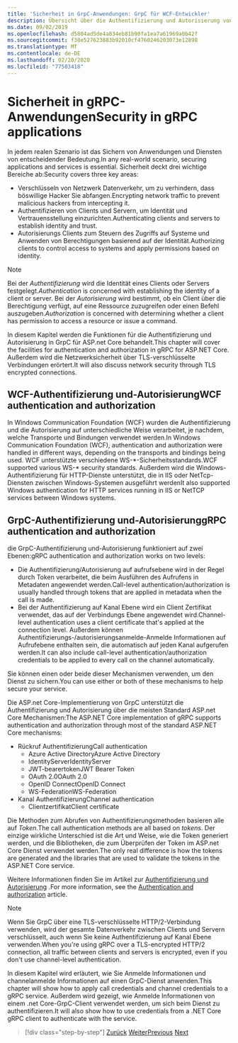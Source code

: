 ```yaml
---
title: 'Sicherheit in GrpC-Anwendungen: GrpC für WCF-Entwickler'
description: Übersicht über die Authentifizierung und Autorisierung von Anrufen und Kanälen in GrpC.
ms.date: 09/02/2019
ms.openlocfilehash: d5804ad5de4a834eb81b90fa1ea7a61969a0b42f
ms.sourcegitcommit: f38e527623883b92010cf4760246203073e12898
ms.translationtype: MT
ms.contentlocale: de-DE
ms.lasthandoff: 02/20/2020
ms.locfileid: "77503418"
---
```

# <a name="security-in-grpc-applications"></a><span data-ttu-id="d973e-103">Sicherheit in gRPC-Anwendungen</span><span class="sxs-lookup"><span data-stu-id="d973e-103">Security in gRPC applications</span></span>

<span data-ttu-id="d973e-104">In jedem realen Szenario ist das Sichern von Anwendungen und Diensten von entscheidender Bedeutung.</span><span class="sxs-lookup"><span data-stu-id="d973e-104">In any real-world scenario, securing applications and services is essential.</span></span> <span data-ttu-id="d973e-105">Sicherheit deckt drei wichtige Bereiche ab:</span><span class="sxs-lookup"><span data-stu-id="d973e-105">Security covers three key areas:</span></span> 

* <span data-ttu-id="d973e-106">Verschlüsseln von Netzwerk Datenverkehr, um zu verhindern, dass böswillige Hacker Sie abfangen.</span><span class="sxs-lookup"><span data-stu-id="d973e-106">Encrypting network traffic to prevent malicious hackers from intercepting it.</span></span>
* <span data-ttu-id="d973e-107">Authentifizieren von Clients und Servern, um Identität und Vertrauensstellung einzurichten.</span><span class="sxs-lookup"><span data-stu-id="d973e-107">Authenticating clients and servers to establish identity and trust.</span></span>
* <span data-ttu-id="d973e-108">Autorisierungs Clients zum Steuern des Zugriffs auf Systeme und Anwenden von Berechtigungen basierend auf der Identität.</span><span class="sxs-lookup"><span data-stu-id="d973e-108">Authorizing clients to control access to systems and apply permissions based on identity.</span></span>

> [!NOTE]
> <span data-ttu-id="d973e-109">Bei der *Authentifizierung* wird die Identität eines Clients oder Servers festgelegt.</span><span class="sxs-lookup"><span data-stu-id="d973e-109">*Authentication* is concerned with establishing the identity of a client or server.</span></span> <span data-ttu-id="d973e-110">Bei der *Autorisierung* wird bestimmt, ob ein Client über die Berechtigung verfügt, auf eine Ressource zuzugreifen oder einen Befehl auszugeben.</span><span class="sxs-lookup"><span data-stu-id="d973e-110">*Authorization* is concerned with determining whether a client has permission to access a resource or issue a command.</span></span>

<span data-ttu-id="d973e-111">In diesem Kapitel werden die Funktionen für die Authentifizierung und Autorisierung in GrpC für ASP.net Core behandelt.</span><span class="sxs-lookup"><span data-stu-id="d973e-111">This chapter will cover the facilities for authentication and authorization in gRPC for ASP.NET Core.</span></span> <span data-ttu-id="d973e-112">Außerdem wird die Netzwerksicherheit über TLS-verschlüsselte Verbindungen erörtert.</span><span class="sxs-lookup"><span data-stu-id="d973e-112">It will also discuss network security through TLS encrypted connections.</span></span>

## <a name="wcf-authentication-and-authorization"></a><span data-ttu-id="d973e-113">WCF-Authentifizierung und-Autorisierung</span><span class="sxs-lookup"><span data-stu-id="d973e-113">WCF authentication and authorization</span></span>

<span data-ttu-id="d973e-114">In Windows Communication Foundation (WCF) wurden die Authentifizierung und die Autorisierung auf unterschiedliche Weise verarbeitet, je nachdem, welche Transporte und Bindungen verwendet werden.</span><span class="sxs-lookup"><span data-stu-id="d973e-114">In Windows Communication Foundation (WCF), authentication and authorization were handled in different ways, depending on the transports and bindings being used.</span></span> <span data-ttu-id="d973e-115">WCF unterstützte verschiedene WS-\*-Sicherheitsstandards.</span><span class="sxs-lookup"><span data-stu-id="d973e-115">WCF supported various WS-\* security standards.</span></span> <span data-ttu-id="d973e-116">Außerdem wird die Windows-Authentifizierung für HTTP-Dienste unterstützt, die in IIS oder NetTcp-Diensten zwischen Windows-Systemen ausgeführt werden</span><span class="sxs-lookup"><span data-stu-id="d973e-116">It also supported Windows authentication for HTTP services running in IIS or NetTCP services between Windows systems.</span></span>

## <a name="grpc-authentication-and-authorization"></a><span data-ttu-id="d973e-117">GrpC-Authentifizierung und-Autorisierung</span><span class="sxs-lookup"><span data-stu-id="d973e-117">gRPC authentication and authorization</span></span>

<span data-ttu-id="d973e-118">die GrpC-Authentifizierung und-Autorisierung funktioniert auf zwei Ebenen:</span><span class="sxs-lookup"><span data-stu-id="d973e-118">gRPC authentication and authorization works on two levels:</span></span>

* <span data-ttu-id="d973e-119">Die Authentifizierung/Autorisierung auf aufrufsebene wird in der Regel durch Token verarbeitet, die beim Ausführen des Aufrufens in Metadaten angewendet werden.</span><span class="sxs-lookup"><span data-stu-id="d973e-119">Call-level authentication/authorization is usually handled through tokens that are applied in metadata when the call is made.</span></span> 
* <span data-ttu-id="d973e-120">Bei der Authentifizierung auf Kanal Ebene wird ein Client Zertifikat verwendet, das auf der Verbindungs Ebene angewendet wird.</span><span class="sxs-lookup"><span data-stu-id="d973e-120">Channel-level authentication uses a client certificate that's applied at the connection level.</span></span> <span data-ttu-id="d973e-121">Außerdem können Authentifizierungs-/autorisierungsanmelde-Anmelde Informationen auf Aufrufebene enthalten sein, die automatisch auf jeden Kanal aufgerufen werden.</span><span class="sxs-lookup"><span data-stu-id="d973e-121">It can also include call-level authentication/authorization credentials to be applied to every call on the channel automatically.</span></span> 

<span data-ttu-id="d973e-122">Sie können einen oder beide dieser Mechanismen verwenden, um den Dienst zu sichern.</span><span class="sxs-lookup"><span data-stu-id="d973e-122">You can use either or both of these mechanisms to help secure your service.</span></span>

<span data-ttu-id="d973e-123">Die ASP.net Core-Implementierung von GrpC unterstützt die Authentifizierung und Autorisierung über die meisten Standard ASP.net Core Mechanismen:</span><span class="sxs-lookup"><span data-stu-id="d973e-123">The ASP.NET Core implementation of gRPC supports authentication and authorization through most of the standard ASP.NET Core mechanisms:</span></span>

- <span data-ttu-id="d973e-124">Rückruf Authentifizierung</span><span class="sxs-lookup"><span data-stu-id="d973e-124">Call authentication</span></span>
  - <span data-ttu-id="d973e-125">Azure Active Directory</span><span class="sxs-lookup"><span data-stu-id="d973e-125">Azure Active Directory</span></span>
  - <span data-ttu-id="d973e-126">IdentityServer</span><span class="sxs-lookup"><span data-stu-id="d973e-126">IdentityServer</span></span>
  - <span data-ttu-id="d973e-127">JWT-bearertoken</span><span class="sxs-lookup"><span data-stu-id="d973e-127">JWT Bearer Token</span></span>
  - <span data-ttu-id="d973e-128">OAuth 2.0</span><span class="sxs-lookup"><span data-stu-id="d973e-128">OAuth 2.0</span></span>
  - <span data-ttu-id="d973e-129">OpenID Connect</span><span class="sxs-lookup"><span data-stu-id="d973e-129">OpenID Connect</span></span>
  - <span data-ttu-id="d973e-130">WS-Federation</span><span class="sxs-lookup"><span data-stu-id="d973e-130">WS-Federation</span></span>
- <span data-ttu-id="d973e-131">Kanal Authentifizierung</span><span class="sxs-lookup"><span data-stu-id="d973e-131">Channel authentication</span></span>
  - <span data-ttu-id="d973e-132">Clientzertifikat</span><span class="sxs-lookup"><span data-stu-id="d973e-132">Client certificate</span></span>

<span data-ttu-id="d973e-133">Die Methoden zum Abrufen von Authentifizierungsmethoden basieren alle auf *Token*.</span><span class="sxs-lookup"><span data-stu-id="d973e-133">The call authentication methods are all based on *tokens*.</span></span> <span data-ttu-id="d973e-134">Der einzige wirkliche Unterschied ist die Art und Weise, wie die Token generiert werden, und die Bibliotheken, die zum Überprüfen der Token im ASP.net Core Dienst verwendet werden.</span><span class="sxs-lookup"><span data-stu-id="d973e-134">The only real difference is how the tokens are generated and the libraries that are used to validate the tokens in the ASP.NET Core service.</span></span>

<span data-ttu-id="d973e-135">Weitere Informationen finden Sie im Artikel zur [Authentifizierung und Autorisierung](/aspnet/core/grpc/authn-and-authz) .</span><span class="sxs-lookup"><span data-stu-id="d973e-135">For more information, see the [Authentication and authorization](/aspnet/core/grpc/authn-and-authz) article.</span></span>

> [!NOTE]
> <span data-ttu-id="d973e-136">Wenn Sie GrpC über eine TLS-verschlüsselte HTTP/2-Verbindung verwenden, wird der gesamte Datenverkehr zwischen Clients und Servern verschlüsselt, auch wenn Sie keine Authentifizierung auf Kanal Ebene verwenden.</span><span class="sxs-lookup"><span data-stu-id="d973e-136">When you're using gRPC over a TLS-encrypted HTTP/2 connection, all traffic between clients and servers is encrypted, even if you don't use channel-level authentication.</span></span>

<span data-ttu-id="d973e-137">In diesem Kapitel wird erläutert, wie Sie Anmelde Informationen und channelanmelde Informationen auf einen GrpC-Dienst anwenden.</span><span class="sxs-lookup"><span data-stu-id="d973e-137">This chapter will show how to apply call credentials and channel credentials to a gRPC service.</span></span> <span data-ttu-id="d973e-138">Außerdem wird gezeigt, wie Anmelde Informationen von einem .net Core-GrpC-Client verwendet werden, um sich beim Dienst zu authentifizieren.</span><span class="sxs-lookup"><span data-stu-id="d973e-138">It will also show how to use credentials from a .NET Core gRPC client to authenticate with the service.</span></span>

>[!div class="step-by-step"]
><span data-ttu-id="d973e-139">[Zurück](client-libraries.md)
>[Weiter](call-credentials.md)</span><span class="sxs-lookup"><span data-stu-id="d973e-139">[Previous](client-libraries.md)
[Next](call-credentials.md)</span></span>
